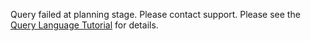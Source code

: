 Query failed at planning stage. Please contact support. Please see the [Query Language Tutorial](https://docs.wavefront.com/query_language_getting_started.html) for details.